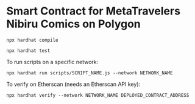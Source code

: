 # Smart Contract for MetaTravelers Nibiru Comics on Polygon

```shell
npx hardhat compile
```

```shell
npx hardhat test
```

To run scripts on a specific network:

```
npx hardhat run scripts/SCRIPT_NAME.js --network NETWORK_NAME
```

To verify on Etherscan (needs an Etherscan API key):

```
npx hardhat verify --network NETWORK_NAME DEPLOYED_CONTRACT_ADDRESS

```
